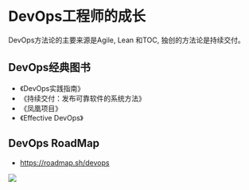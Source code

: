 # DevOps工程师的成长

DevOps方法论的主要来源是Agile, Lean 和TOC, 独创的方法论是持续交付。

## DevOps经典图书

- 《DevOps实践指南》
- 《持续交付：发布可靠软件的系统方法》
- 《凤凰项目》
- 《Effective DevOps》

## DevOps RoadMap

- https://roadmap.sh/devops

![](https://gitee.com/owen2016/pic-hub/raw/master/pics/20201020001011.png)